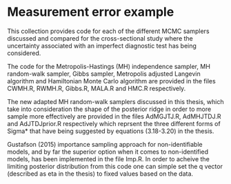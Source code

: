# Measurement error example

This collection provides code for each of the different MCMC samplers discussed and compared for the cross-sectional study where the uncertainty associated with an imperfect diagnostic test has being considered. 

The code for the Metropolis-Hastings (MH) independence sampler, MH random-walk sampler, Gibbs sampler, Metropolis adjusted Langevin algorithm and Hamiltonian Monte Carlo algorithm are provided in the files CWMH.R, RWMH.R, Gibbs.R, MALA.R and HMC.R respectively. 

The new adapted MH random-walk samplers discussed in this thesis, which take into consideration the shape of the posterior ridge in order to more sample more effectively are provided in the files AdMGJTJ.R, AdMHJTDJ.R and AdJTDJprior.R respectively which reprsent the three different forms of Sigma* that have being suggested by equations (3.18-3.20) in the thesis. 

Gustafson (2015) importance sampling approach for non-identifiable models, and by far the superior option when it comes to non-identified models, has been implemented in the file Imp.R. In order to acheive the limiting posterior distribution from this code one can simple set the q vector (described as eta in the thesis) to fixed values based on the data.  
